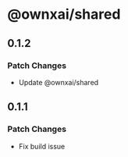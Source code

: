 # @ownxai/shared

## 0.1.2

### Patch Changes

- Update @ownxai/shared

## 0.1.1

### Patch Changes

- Fix build issue
